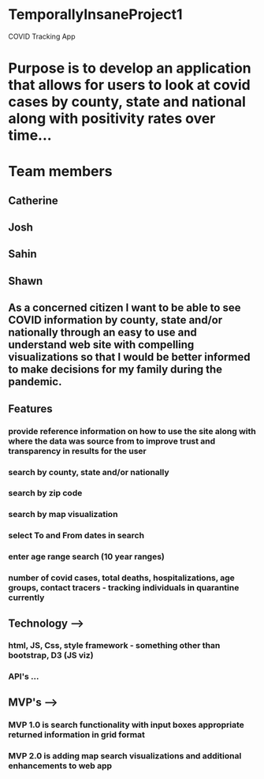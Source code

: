 # TemporallyInsaneProject1
COVID Tracking App

# Purpose is to develop an application that allows for users to look at covid cases by county, state and national along with positivity rates over time...

# Team members
## Catherine
## Josh
## Sahin
## Shawn

## As a concerned citizen I want to be able to see COVID information by county, state and/or nationally through an easy to use and understand web site with compelling visualizations so that I would be better informed to make decisions for my family during the pandemic. 

## Features
### provide reference information on how to use the site along with where the data was source from to improve trust and transparency in results for the user
### search by county, state and/or nationally
### search by zip code 
### search by map visualization
### select To and From dates in search 
### enter age range search (10 year ranges) 
### number of covid cases, total deaths, hospitalizations, age groups, contact tracers - tracking individuals in quarantine currently 

## Technology --> 
### html, JS, Css, style framework - something other than bootstrap, D3 (JS viz)
### API's ...

## MVP's --> 
### MVP 1.0  is search functionality with input boxes appropriate returned information in grid format
### MVP 2.0 is adding map search visualizations and additional enhancements to web app


